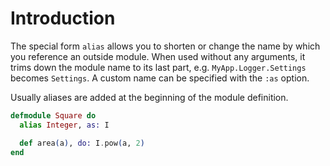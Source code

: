 # Introduction

The special form `alias` allows you to shorten or change the name by which you reference an outside module. When used without any arguments, it trims down the module name to its last part, e.g. `MyApp.Logger.Settings` becomes `Settings`. A custom name can be specified with the `:as` option.

Usually aliases are added at the beginning of the module definition.

```elixir
defmodule Square do
  alias Integer, as: I

  def area(a), do: I.pow(a, 2)
end
```
